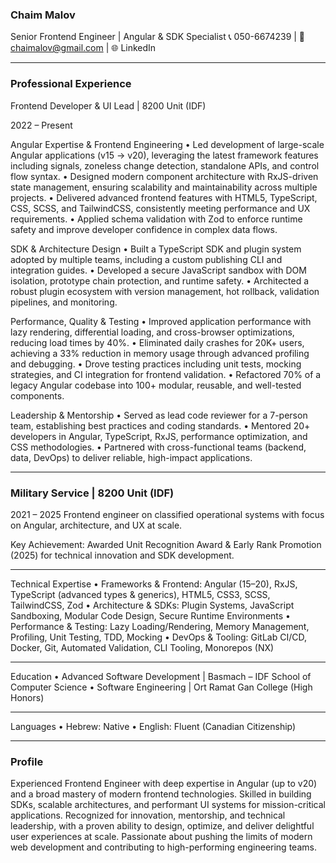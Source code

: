 ### Chaim Malov

Senior Frontend Engineer | Angular & SDK Specialist
📞 050-6674239 | 📧 chaimalov@gmail.com | 🌐 LinkedIn

---

### Professional Experience

Frontend Developer & UI Lead | 8200 Unit (IDF)

2022 – Present

Angular Expertise & Frontend Engineering
	•	Led development of large-scale Angular applications (v15 → v20), leveraging the latest framework features including signals, zoneless change detection, standalone APIs, and control flow syntax.
	•	Designed modern component architecture with RxJS-driven state management, ensuring scalability and maintainability across multiple projects.
	•	Delivered advanced frontend features with HTML5, TypeScript, CSS, SCSS, and TailwindCSS, consistently meeting performance and UX requirements.
	•	Applied schema validation with Zod to enforce runtime safety and improve developer confidence in complex data flows.

SDK & Architecture Design
	•	Built a TypeScript SDK and plugin system adopted by multiple teams, including a custom publishing CLI and integration guides.
	•	Developed a secure JavaScript sandbox with DOM isolation, prototype chain protection, and runtime safety.
	•	Architected a robust plugin ecosystem with version management, hot rollback, validation pipelines, and monitoring.

Performance, Quality & Testing
	•	Improved application performance with lazy rendering, differential loading, and cross-browser optimizations, reducing load times by 40%.
	•	Eliminated daily crashes for 20K+ users, achieving a 33% reduction in memory usage through advanced profiling and debugging.
	•	Drove testing practices including unit tests, mocking strategies, and CI integration for frontend validation.
	•	Refactored 70% of a legacy Angular codebase into 100+ modular, reusable, and well-tested components.

Leadership & Mentorship
	•	Served as lead code reviewer for a 7-person team, establishing best practices and coding standards.
	•	Mentored 20+ developers in Angular, TypeScript, RxJS, performance optimization, and CSS methodologies.
	•	Partnered with cross-functional teams (backend, data, DevOps) to deliver reliable, high-impact applications.

---

### Military Service | 8200 Unit (IDF)

2021 – 2025
Frontend engineer on classified operational systems with focus on Angular, architecture, and UX at scale.

Key Achievement: Awarded Unit Recognition Award & Early Rank Promotion (2025) for technical innovation and SDK development.

---

Technical Expertise
	•	Frameworks & Frontend: Angular (15–20), RxJS, TypeScript (advanced types & generics), HTML5, CSS3, SCSS, TailwindCSS, Zod
	•	Architecture & SDKs: Plugin Systems, JavaScript Sandboxing, Modular Code Design, Secure Runtime Environments
	•	Performance & Testing: Lazy Loading/Rendering, Memory Management, Profiling, Unit Testing, TDD, Mocking
	•	DevOps & Tooling: GitLab CI/CD, Docker, Git, Automated Validation, CLI Tooling, Monorepos (NX)

---

Education
	•	Advanced Software Development | Basmach – IDF School of Computer Science
	•	Software Engineering | Ort Ramat Gan College (High Honors)

---

Languages
	•	Hebrew: Native
	•	English: Fluent (Canadian Citizenship)

---

### Profile

Experienced Frontend Engineer with deep expertise in Angular (up to v20) and a broad mastery of modern frontend technologies. Skilled in building SDKs, scalable architectures, and performant UI systems for mission-critical applications. Recognized for innovation, mentorship, and technical leadership, with a proven ability to design, optimize, and deliver delightful user experiences at scale. Passionate about pushing the limits of modern web development and contributing to high-performing engineering teams.
